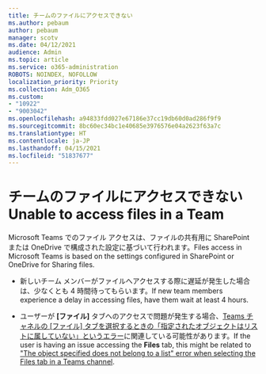 ```yaml
---
title: チームのファイルにアクセスできない
ms.author: pebaum
author: pebaum
manager: scotv
ms.date: 04/12/2021
audience: Admin
ms.topic: article
ms.service: o365-administration
ROBOTS: NOINDEX, NOFOLLOW
localization_priority: Priority
ms.collection: Adm_O365
ms.custom:
- "10922"
- "9003042"
ms.openlocfilehash: a94833fdd027e67186e37cc19db60d0ad286f9f9
ms.sourcegitcommit: 8bc60ec34bc1e40685e3976576e04a2623f63a7c
ms.translationtype: HT
ms.contentlocale: ja-JP
ms.lasthandoff: 04/15/2021
ms.locfileid: "51837677"
---
```

# <a name="unable-to-access-files-in-a-team"></a><span data-ttu-id="d4f57-102">チームのファイルにアクセスできない</span><span class="sxs-lookup"><span data-stu-id="d4f57-102">Unable to access files in a Team</span></span>

<span data-ttu-id="d4f57-103">Microsoft Teams でのファイル アクセスは、ファイルの共有用に SharePoint または OneDrive で構成された設定に基づいて行われます。</span><span class="sxs-lookup"><span data-stu-id="d4f57-103">Files access in Microsoft Teams is based on the settings configured in SharePoint or OneDrive for Sharing files.</span></span>

- <span data-ttu-id="d4f57-104">新しいチーム メンバーがファイルへアクセスする際に遅延が発生した場合は、少なくとも 4 時間待ってもらいます。</span><span class="sxs-lookup"><span data-stu-id="d4f57-104">If new team members experience a delay in accessing files, have them wait at least 4 hours.</span></span>

- <span data-ttu-id="d4f57-105">ユーザーが **[ファイル]** タブへのアクセスで問題が発生する場合、[Teams チャネルの [ファイル] タブを選択するときの「指定されたオブジェクトはリストに属していない」というエラー](https://docs.microsoft.com/microsoftteams/troubleshoot/files/object-specified-not-belong-to-list)に関連している可能性があります。</span><span class="sxs-lookup"><span data-stu-id="d4f57-105">If the user is having an issue accessing the **Files** tab, this might be related to ["The object specified does not belong to a list" error when selecting the Files tab in a Teams channel](https://docs.microsoft.com/microsoftteams/troubleshoot/files/object-specified-not-belong-to-list).</span></span>
